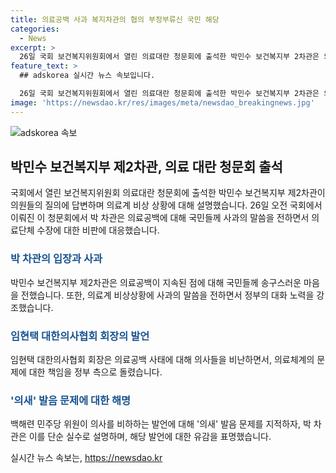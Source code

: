 ```yaml
---
title: 의료공백 사과 복지차관의 협의 부정부류신 국민 해당
categories:
  - News
excerpt: >
  26일 국회 보건복지위원회에서 열린 의료대란 청문회에 출석한 박민수 보건복지부 2차관은 의원의 질의에 답변하며 의료공백 사태에 대해 사과했다. 특히 의사협회 회장의 발언에 대해 비판하며 정부의 의료계와의 대화 노력을 강조했다. 또한 의새 발음에 대한 지적에는 단순 실수로 사과하고, 해당 발언은 의료협회 대변인의 발언이라고 설명했다.
feature_text: >
  ## adskorea 실시간 뉴스 속보입니다.

  26일 국회 보건복지위원회에서 열린 의료대란 청문회에 출석한 박민수 보건복지부 2차관은 의원의 질의에 답변하며 의료공백 사태에 대해 사과했다. 특히 의사협회 회장의 발언에 대해 비판하며 정부의 의료계와의 대화 노력을 강조했다. 또한 의새 발음에 대한 지적에는 단순 실수로 사과하고, 해당 발언은 의료협회 대변인의 발언이라고 설명했다.
image: 'https://newsdao.kr/res/images/meta/newsdao_breakingnews.jpg'
---
```


<p><img src="https://newsdao.kr/res/images/meta/newsdao_breakingnews.jpg" alt="adskorea 속보" /></p>

<h2 data-ke-size="size26">박민수 보건복지부 제2차관, 의료 대란 청문회 출석</h2>

<p data-ke-size="size16">국회에서 열린 보건복지위원회 의료대란 청문회에 출석한 박민수 보건복지부 제2차관이 의원들의 질의에 답변하며 의료계 비상 상황에 대해 설명했습니다. 26일 오전 국회에서 이뤄진 이 청문회에서 박 차관은 의료공백에 대해 국민들께 사과의 말씀을 전하면서 의료단체 수장에 대한 비판에 대응했습니다.</p>

<h3><b><span style="color: #1a5490;">박 차관의 입장과 사과</span></b></h3>

<p data-ke-size="size16">박민수 보건복지부 제2차관은 의료공백이 지속된 점에 대해 국민들께 송구스러운 마음을 전했습니다. 또한, 의료계 비상상황에 사과의 말씀을 전하면서 정부의 대화 노력을 강조했습니다.</p>

<h3><b><span style="color: #1a5490;">임현택 대한의사협회 회장의 발언</span></b></h3>

<p data-ke-size="size16">임현택 대한의사협회 회장은 의료공백 사태에 대해 의사들을 비난하면서, 의료체계의 문제에 대한 책임을 정부 측으로 돌렸습니다.</p>

<h3><b><span style="color: #1a5490;">'의새' 발음 문제에 대한 해명</span></b></h3>

<p data-ke-size="size16">백해련 민주당 위원이 의사를 비하하는 발언에 대해 '의새' 발음 문제를 지적하자, 박 차관은 이를 단순 실수로 설명하며, 해당 발언에 대한 유감을 표명했습니다.</p>
실시간 뉴스 속보는, <a href="https://newsdao.kr" rel="dofollow">https://newsdao.kr</a>


